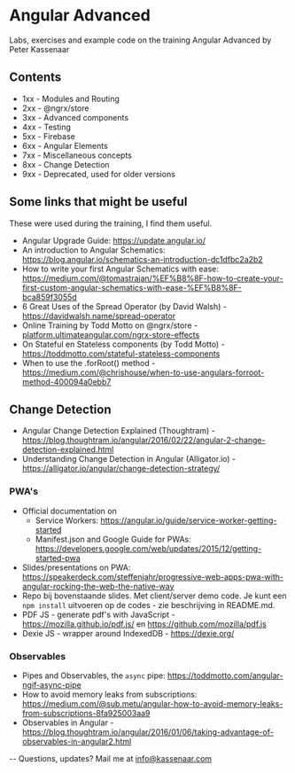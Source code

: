 # Angular Advanced

Labs, exercises and example code on the training Angular Advanced by Peter Kassenaar

## Contents
- 1xx - Modules and Routing
- 2xx - @ngrx/store
- 3xx - Advanced components
- 4xx - Testing
- 5xx - Firebase
- 6xx - Angular Elements
- 7xx - Miscellaneous concepts
- 8xx - Change Detection 
- 9xx - Deprecated, used for older versions

## Some links that might be useful

These were used during the training, I find them useful.

-   Angular Upgrade Guide: https://update.angular.io/
-   An introduction to Angular Schematics: https://blog.angular.io/schematics-an-introduction-dc1dfbc2a2b2
-   How to write your first Angular Schematics with ease: https://medium.com/@tomastrajan/%EF%B8%8F-how-to-create-your-first-custom-angular-schematics-with-ease-%EF%B8%8F-bca859f3055d
-   6 Great Uses of the Spread Operator (by David Walsh) - https://davidwalsh.name/spread-operator
-   Online Training by Todd Motto on @ngrx/store -[platform.ultimateangular.com/ngrx-store-effects](https://platform.ultimateangular.com/ngrx-store-effects?affcode=76683_2_kwj_el)
-   On Stateful en Stateless components (by Todd Motto) - https://toddmotto.com/stateful-stateless-components
-   When to use the .forRoot() method - https://medium.com/@chrishouse/when-to-use-angulars-forroot-method-400094a0ebb7

## Change Detection

-   Angular Change Detection Explained (Thoughtram) - https://blog.thoughtram.io/angular/2016/02/22/angular-2-change-detection-explained.html
-   Understanding Change Detection in Angular (Alligator.io) - https://alligator.io/angular/change-detection-strategy/


### PWA's

-   Official documentation on
    -   Service Workers: https://angular.io/guide/service-worker-getting-started
    -   Manifest.json and Google Guide for PWAs: https://developers.google.com/web/updates/2015/12/getting-started-pwa
-   Slides/presentations on PWA: https://speakerdeck.com/steffenjahr/progressive-web-apps-pwa-with-angular-rocking-the-web-the-native-way
-   Repo bij bovenstaande slides. Met client/server demo code. Je kunt een `npm install` uitvoeren op de codes - zie beschrijving in README.md.
-   PDF JS - generate pdf's with JavaScript - https://mozilla.github.io/pdf.js/ en https://github.com/mozilla/pdf.js
-   Dexie JS - wrapper around IndexedDB - https://dexie.org/ 

### Observables
-   Pipes and Observables, the `async` pipe: https://toddmotto.com/angular-ngif-async-pipe
-   How to avoid memory leaks from subscriptions: https://medium.com/@sub.metu/angular-how-to-avoid-memory-leaks-from-subscriptions-8fa925003aa9
-   Observables in Angular - https://blog.thoughtram.io/angular/2016/01/06/taking-advantage-of-observables-in-angular2.html

--
Questions, updates? Mail me at info@kassenaar.com
